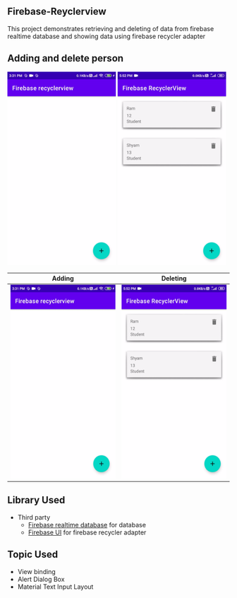 ## Firebase-Reyclerview
This project demonstrates retrieving and deleting of data from firebase realtime database and showing data using firebase recycler adapter

## Adding and delete person
<img src="https://raw.githubusercontent.com/aman043358sagar/Firebase-Reyclerview/master/Gif/firebase%20recyclerview.gif" width="246" height="438"><!-- Force inline -->
<img src="https://raw.githubusercontent.com/aman043358sagar/Firebase-Reyclerview/master/Gif/firebase%20delete.gif" width="246" height="438"><!-- Force inline -->

Adding             |  Deleting
:-------------------------:|:-------------------------:
<img src="https://raw.githubusercontent.com/aman043358sagar/Firebase-Reyclerview/master/Gif/firebase%20recyclerview.gif" width="246" height="438">  |  <img src="https://raw.githubusercontent.com/aman043358sagar/Firebase-Reyclerview/master/Gif/firebase%20delete.gif" width="246" height="438">

## Library Used
* Third party
  * [Firebase realtime database][1] for database
  * [Firebase UI][2] for firebase recycler adapter
  
## Topic Used
 * View binding
 * Alert Dialog Box
 * Material Text Input Layout

[1]:  https://firebase.google.com/docs/database/android/start
[2]:  https://github.com/firebase/FirebaseUI-Android
